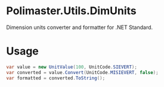# Polimaster.Utils.DimUnits
Dimension units converter and formatter for .NET Standard.

# Usage

```csharp
var value = new UnitValue(100, UnitCode.SIEVERT);
var converted = value.Convert(UnitCode.MISIEVERT, false);
var formatted = converted.ToString();
```